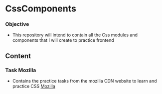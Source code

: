 # CssComponents

### Objective

- This repository will intend to contain all the Css modules and components that I will create to practice frontend

## Content 

### Task Mozilla 

- Contains the practice tasks from the mozilla CDN website to learn and practice CSS [Mozilla](https://developer.mozilla.org/en-US/docs/Learn/CSS/Building_blocks/Selectors/Selectors_Tasks)